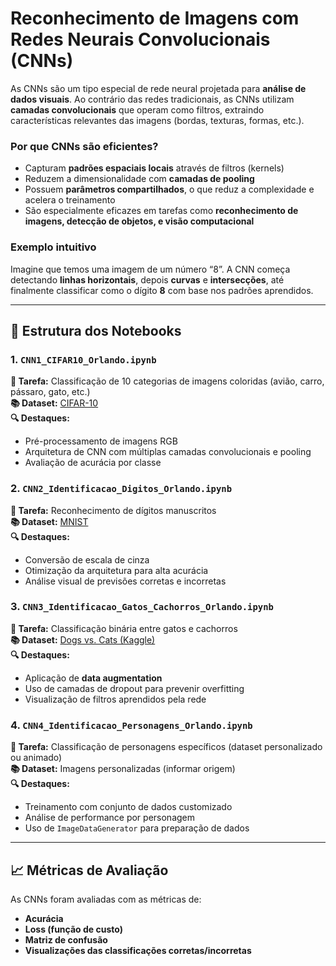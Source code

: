 # Reconhecimento de Imagens com Redes Neurais Convolucionais (CNNs)

As CNNs são um tipo especial de rede neural projetada para **análise de dados visuais**. Ao contrário das redes tradicionais, as CNNs utilizam **camadas convolucionais** que operam como filtros, extraindo características relevantes das imagens (bordas, texturas, formas, etc.).

### Por que CNNs são eficientes?

- Capturam **padrões espaciais locais** através de filtros (kernels)
- Reduzem a dimensionalidade com **camadas de pooling**
- Possuem **parâmetros compartilhados**, o que reduz a complexidade e acelera o treinamento
- São especialmente eficazes em tarefas como **reconhecimento de imagens, detecção de objetos, e visão computacional**

### Exemplo intuitivo

Imagine que temos uma imagem de um número “8”. A CNN começa detectando **linhas horizontais**, depois **curvas** e **intersecções**, até finalmente classificar como o dígito **8** com base nos padrões aprendidos.

---

## 📂 Estrutura dos Notebooks

### 1. `CNN1_CIFAR10_Orlando.ipynb`
**📌 Tarefa:** Classificação de 10 categorias de imagens coloridas (avião, carro, pássaro, gato, etc.)  
**📚 Dataset:** [CIFAR-10](https://www.cs.toronto.edu/~kriz/cifar.html)  
**🔍 Destaques:**
- Pré-processamento de imagens RGB
- Arquitetura de CNN com múltiplas camadas convolucionais e pooling
- Avaliação de acurácia por classe

### 2. `CNN2_Identificacao_Digitos_Orlando.ipynb`
**📌 Tarefa:** Reconhecimento de dígitos manuscritos  
**📚 Dataset:** [MNIST](http://yann.lecun.com/exdb/mnist/)  
**🔍 Destaques:**
- Conversão de escala de cinza
- Otimização da arquitetura para alta acurácia
- Análise visual de previsões corretas e incorretas

### 3. `CNN3_Identificacao_Gatos_Cachorros_Orlando.ipynb`
**📌 Tarefa:** Classificação binária entre gatos e cachorros  
**📚 Dataset:** [Dogs vs. Cats (Kaggle)](https://www.kaggle.com/c/dogs-vs-cats)  
**🔍 Destaques:**
- Aplicação de **data augmentation**
- Uso de camadas de dropout para prevenir overfitting
- Visualização de filtros aprendidos pela rede

### 4. `CNN4_Identificacao_Personagens_Orlando.ipynb`
**📌 Tarefa:** Classificação de personagens específicos (dataset personalizado ou animado)  
**📚 Dataset:** Imagens personalizadas (informar origem)  
**🔍 Destaques:**
- Treinamento com conjunto de dados customizado
- Análise de performance por personagem
- Uso de `ImageDataGenerator` para preparação de dados

---

## 📈 Métricas de Avaliação

As CNNs foram avaliadas com as métricas de:

- **Acurácia**
- **Loss (função de custo)**
- **Matriz de confusão**
- **Visualizações das classificações corretas/incorretas**
